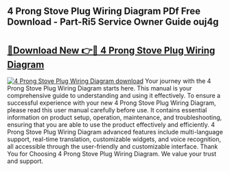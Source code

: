## 4 Prong Stove Plug Wiring Diagram PDf Free Download - Part-Ri5 Service Owner Guide ouj4g

# <h2><a href="http://dfpc9b1.blite.top/?on=4+Prong+Stove+Plug+Wiring+Diagram">🔗Download New 👉🔴 4 Prong Stove Plug Wiring Diagram</a></h2>

[![4 Prong Stove Plug Wiring Diagram download](https://i.imgur.com/lujVjoI.png)](http://dfpc9b1.blite.top/?on=4+Prong+Stove+Plug+Wiring+Diagram)
Your journey with the 4 Prong Stove Plug Wiring Diagram starts here. This manual is your comprehensive guide to understanding and using it effectively. To ensure a successful experience with your new 4 Prong Stove Plug Wiring Diagram, please read this user manual carefully before use. It contains essential information on product setup, operation, maintenance, and troubleshooting, ensuring that you are able to use the product effectively and efficiently. 4 Prong Stove Plug Wiring Diagram advanced features include multi-language support, real-time translation, customizable widgets, and voice recognition, all accessible through the user-friendly and customizable interface. Thank You for Choosing 4 Prong Stove Plug Wiring Diagram. We value your trust and support.
